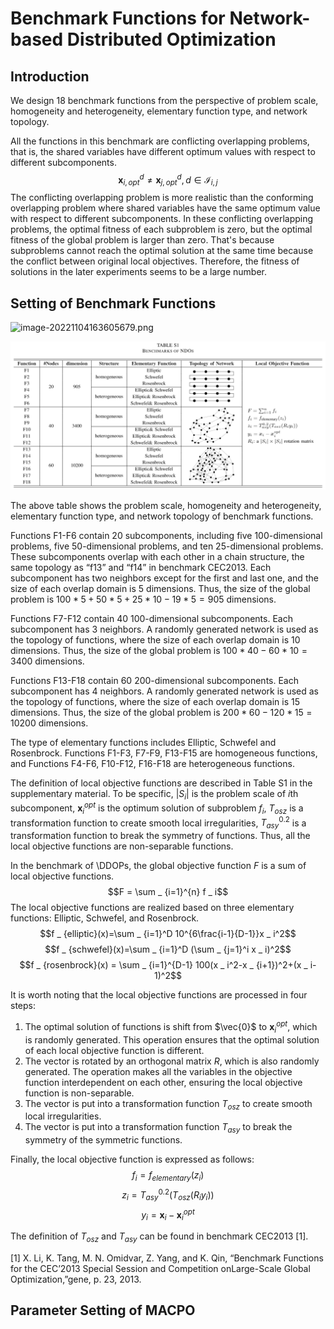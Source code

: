 # Benchmark Functions for Network-based Distributed Optimization

## Introduction

We design 18 benchmark functions from the perspective of problem scale, homogeneity and heterogeneity, elementary function type, and network topology. 

All the functions in this benchmark are conflicting overlapping problems, that is, the shared variables have different optimum values with respect to different subcomponents. 
$$\boldsymbol{x} _ {i,opt}^d \neq \boldsymbol{x} _ {j,opt}^d, d\in \mathcal{I} _ {i,j}$$
The conflicting overlapping problem is more realistic than the conforming overlapping problem where shared variables have the same optimum value with respect to different subcomponents. In these conflicting overlapping problems, the optimal fitness of each subproblem is zero, but the optimal fitness of the global problem is larger than zero. That's because subproblems cannot reach the optimal solution at the same time because the conflict between original local objectives. Therefore, the fitness of solutions in the later experiments seems to be a large number.


## Setting of Benchmark Functions

![image-20221104163605679.png](https://gitee.com/taiu/benchmark-functions-for-network-based-distributed-optimization/raw/master/img/image-20221104163605679.png)

![image-20221104163605679](img\image-20221104163605679.png)

The above table shows the problem scale, homogeneity and heterogeneity, elementary function type, and network topology of benchmark functions. 

Functions F1-F6 contain 20 subcomponents, including five 100-dimensional problems, five 50-dimensional problems, and ten 25-dimensional problems. These subcomponents overlap with each other in a chain structure, the same topology as “f13” and “f14” in benchmark CEC2013. Each subcomponent has two neighbors except for the first and last one, and the size of each overlap domain is 5 dimensions. Thus, the size of the global problem is $100 * 5+50 * 5+25 * 10-19 * 5=905$ dimensions.

Functions F7-F12 contain 40 100-dimensional subcomponents. Each subcomponent has 3 neighbors. A randomly generated network is used as the topology of functions, where the size of each overlap domain is 10 dimensions. Thus, the size of the global problem is $100 * 40-60 * 10 =3400$ dimensions.

Functions F13-F18 contain 60 200-dimensional subcomponents. Each subcomponent has 4 neighbors. A randomly generated network is used as the topology of functions, where the size of each overlap domain is 15 dimensions. Thus, the size of the global problem is $200 * 60-120 * 15 =10200$ dimensions.

The type of elementary functions includes Elliptic, Schwefel and Rosenbrock. Functions F1-F3, F7-F9, F13-F15 are homogeneous functions, and Functions F4-F6, F10-F12, F16-F18 are heterogeneous functions. 

The definition of local objective functions are described in Table S1 in the supplementary material. To be specific, $|S _ i|$ is the problem scale of $i$th subcomponent, $\boldsymbol{x} _ i^{opt}$ is the optimum solution of subproblem $f _ i$, $T _ {osz}$ is a transformation function to create smooth local irregularities, $T _ {asy}^{0.2}$ is a transformation function to break the symmetry of functions. Thus, all the local objective functions are non-separable functions. 

In the benchmark of \DDOPs, the global objective function $F$ is a sum of local objective functions.
$$F = \sum _ {i=1}^{n} f _ i$$
The local objective functions are realized based on three elementary functions: Elliptic, Schwefel, and Rosenbrock.
$$f _ {elliptic}(x)=\sum _ {i=1}^D 10^{6\frac{i-1}{D-1}}x _ i^2$$
$$f _ {schwefel}(x)=\sum _ {i=1}^D (\sum _ {j=1}^i x _ i)^2$$
$$f _ {rosenbrock}(x) = \sum _ {i=1}^{D-1} 100(x _ i^2-x _ {i+1})^2+(x _ i-1)^2$$

It is worth noting that the local objective functions are processed in four steps:

1. The optimal solution of functions is shift from $\vec{0}$ to $\boldsymbol{x} _ i^{opt}$, which is randomly generated. This operation ensures that the optimal solution of each local objective function is different. 
2. The vector is rotated by an orthogonal matrix $R$, which is also randomly generated. The operation makes all the variables in the objective function interdependent on each other, ensuring the local objective function is non-separable.
3. The vector is put into a transformation function $T _ {osz}$ to create smooth local irregularities. 
4. The vector is put into a transformation function $T _ {asy}$ to break the symmetry of the symmetric functions.


Finally, the local objective function is expressed as follows:
$$f _ i=f _ {elementary}(z _ i)$$
$$z _ i=T _ {asy}^{0.2}(T _ {osz}(R _ iy _ i))$$
$$y _ i=\boldsymbol{x} _ i-\boldsymbol{x} _ i^{opt}$$

The definition of $T _ {osz}$ and $T _ {asy}$ can be found in benchmark CEC2013 [1].

[1] X.  Li,  K.  Tang,  M.  N.  Omidvar,  Z.  Yang,  and  K.  Qin,  “Benchmark  Functions  for  the  CEC’2013  Special  Session  and  Competition  onLarge-Scale Global Optimization,”gene, p. 23, 2013.

## Parameter Setting of MACPO

